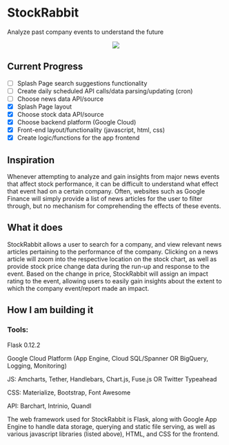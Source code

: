 # StockRabbit
Analyze past company events to understand the future

<p align="center">
	<img src="https://media.giphy.com/media/26gR0Tr3sGn8COFMI/giphy.gif">
</p>

## Current Progress
- [ ] Splash Page search suggestions functionality
- [ ] Create daily scheduled API calls/data parsing/updating (cron)
- [ ] Choose news data API/source
- [x] Splash Page layout
- [x] Choose stock data API/source
- [x] Choose backend platform (Google Cloud)
- [x] Front-end layout/functionality (javascript, html, css)
- [x] Create logic/functions for the app frontend

## Inspiration
Whenever attempting to analyze and gain insights from major news events that affect stock performance, it can be difficult to understand what effect that event had on a certain company. Often, websites such as Google Finance will simply provide a list of news articles for the user to filter through, but no mechanism for comprehending the effects of these events.

## What it does
StockRabbit allows a user to search for a company, and view relevant news articles pertaining to the performance of the company. Clicking on a news article will zoom into the respective location on the stock chart, as well as provide stock price change data during the run-up and response to the event. Based on the change in price, StockRabbit will assign an impact rating to the event, allowing users to easily gain insights about the extent to which the company event/report made an impact. 

## How I am building it
### Tools: 
Flask 0.12.2

Google Cloud Platform (App Engine, Cloud SQL/Spanner OR BigQuery, Logging, Monitoring)

JS: Amcharts, Tether, Handlebars, Chart.js, Fuse.js OR Twitter Typeahead

CSS: Materialize, Bootstrap, Font Awesome

API: Barchart, Intrinio, Quandl

The web framework used for StockRabbit is Flask, along with Google App Engine to handle data storage, querying and static file serving, as well as various javascript libraries (listed above), HTML, and CSS for the frontend. 
